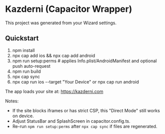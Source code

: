 # Kazderni (Capacitor Wrapper)

This project was generated from your Wizard settings.

## Quickstart
1. npm install
2. npx cap add ios && npx cap add android
3. npm run setup:perms  # applies Info.plist/AndroidManifest and optional push auto-request
4. npm run build
5. npx cap sync
6. npx cap run ios --target "Your Device" or npx cap run android

The app loads your site at: https://kazderni.com

Notes:
- If the site blocks iframes or has strict CSP, this "Direct Mode" still works on device.
- Adjust StatusBar and SplashScreen in capacitor.config.ts.
- Re-run `npm run setup:perms` after `npx cap sync` if files are regenerated.
